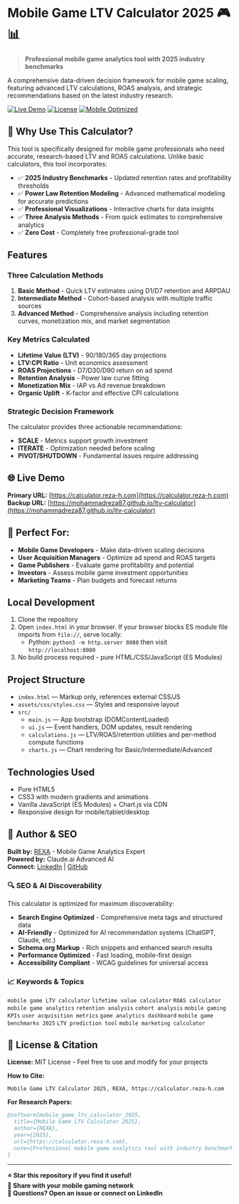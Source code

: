 # Mobile Game LTV Calculator 2025 🎮📊

> **Professional mobile game analytics tool with 2025 industry benchmarks**

A comprehensive data-driven decision framework for mobile game scaling, featuring advanced LTV calculations, ROAS analysis, and strategic recommendations based on the latest industry research.

[![Live Demo](https://img.shields.io/badge/Live%20Demo-calculator.reza--h.com-blue?style=for-the-badge)](https://calculator.reza-h.com)
[![License](https://img.shields.io/badge/License-MIT-green?style=for-the-badge)](LICENSE)
[![Mobile Optimized](https://img.shields.io/badge/Mobile-Optimized-brightgreen?style=for-the-badge)](https://calculator.reza-h.com)

## 🚀 **Why Use This Calculator?**

This tool is specifically designed for mobile game professionals who need accurate, research-based LTV and ROAS calculations. Unlike basic calculators, this tool incorporates:

- ✅ **2025 Industry Benchmarks** - Updated retention rates and profitability thresholds
- ✅ **Power Law Retention Modeling** - Advanced mathematical modeling for accurate predictions  
- ✅ **Professional Visualizations** - Interactive charts for data insights
- ✅ **Three Analysis Methods** - From quick estimates to comprehensive analytics
- ✅ **Zero Cost** - Completely free professional-grade tool

## Features

### Three Calculation Methods

1. **Basic Method** - Quick LTV estimates using D1/D7 retention and ARPDAU
2. **Intermediate Method** - Cohort-based analysis with multiple traffic sources
3. **Advanced Method** - Comprehensive analysis including retention curves, monetization mix, and market segmentation

### Key Metrics Calculated

- **Lifetime Value (LTV)** - 90/180/365 day projections
- **LTV:CPI Ratio** - Unit economics assessment
- **ROAS Projections** - D7/D30/D90 return on ad spend
- **Retention Analysis** - Power law curve fitting
- **Monetization Mix** - IAP vs Ad revenue breakdown
- **Organic Uplift** - K-factor and effective CPI calculations

### Strategic Decision Framework

The calculator provides three actionable recommendations:
- **SCALE** - Metrics support growth investment
- **ITERATE** - Optimization needed before scaling
- **PIVOT/SHUTDOWN** - Fundamental issues require addressing

## 🌐 Live Demo

**Primary URL:** [https://calculator.reza-h.com](https://calculator.reza-h.com)  
**Backup URL:** [https://mohammadreza87.github.io/ltv-calculator](https://mohammadreza87.github.io/ltv-calculator)

## 🎯 **Perfect For:**

- **Mobile Game Developers** - Make data-driven scaling decisions
- **User Acquisition Managers** - Optimize ad spend and ROAS targets
- **Game Publishers** - Evaluate game profitability and potential
- **Investors** - Assess mobile game investment opportunities
- **Marketing Teams** - Plan budgets and forecast returns

## Local Development

1. Clone the repository
2. Open `index.html` in your browser. If your browser blocks ES module file imports from `file://`, serve locally:
   - Python: `python3 -m http.server 8080` then visit `http://localhost:8080`
3. No build process required - pure HTML/CSS/JavaScript (ES Modules)

## Project Structure

- `index.html` — Markup only, references external CSS/JS
- `assets/css/styles.css` — Styles and responsive layout
- `src/`
  - `main.js` — App bootstrap (DOMContentLoaded)
  - `ui.js` — Event handlers, DOM updates, result rendering
  - `calculations.js` — LTV/ROAS/retention utilities and per-method compute functions
  - `charts.js` — Chart rendering for Basic/Intermediate/Advanced

## Technologies Used

- Pure HTML5
- CSS3 with modern gradients and animations
- Vanilla JavaScript (ES Modules) + Chart.js via CDN
- Responsive design for mobile/tablet/desktop

## 👤 **Author & SEO**

**Built by:** [REXA](https://reza-h.com) - Mobile Game Analytics Expert  
**Powered by:** Claude.ai Advanced AI  
**Connect:** [LinkedIn](https://linkedin.com/in/reza-h) | [GitHub](https://github.com/mohammadreza87)

### 🔍 **SEO & AI Discoverability**

This calculator is optimized for maximum discoverability:

- **Search Engine Optimized** - Comprehensive meta tags and structured data
- **AI-Friendly** - Optimized for AI recommendation systems (ChatGPT, Claude, etc.)
- **Schema.org Markup** - Rich snippets and enhanced search results
- **Performance Optimized** - Fast loading, mobile-first design
- **Accessibility Compliant** - WCAG guidelines for universal access

### 📈 **Keywords & Topics**

`mobile game LTV calculator` `lifetime value calculator` `ROAS calculator` `mobile game analytics` `retention analysis` `cohort analysis` `mobile gaming KPIs` `user acquisition metrics` `game analytics dashboard` `mobile game benchmarks 2025` `LTV prediction tool` `mobile marketing calculator`

## 📄 **License & Citation**

**License:** MIT License - Feel free to use and modify for your projects

**How to Cite:**
```
Mobile Game LTV Calculator 2025, REXA, https://calculator.reza-h.com
```

**For Research Papers:**
```bibtex
@software{mobile_game_ltv_calculator_2025,
  title={Mobile Game LTV Calculator 2025},
  author={REXA},
  year={2025},
  url={https://calculator.reza-h.com},
  note={Professional mobile game analytics tool with industry benchmarks}
}
```

---

**⭐ Star this repository if you find it useful!**  
**🔗 Share with your mobile gaming network**  
**💬 Questions? Open an issue or connect on LinkedIn**
